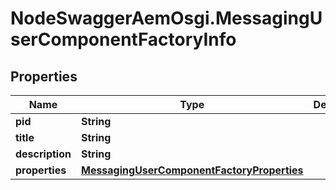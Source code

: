 # NodeSwaggerAemOsgi.MessagingUserComponentFactoryInfo

## Properties

Name | Type | Description | Notes
------------ | ------------- | ------------- | -------------
**pid** | **String** |  | [optional] 
**title** | **String** |  | [optional] 
**description** | **String** |  | [optional] 
**properties** | [**MessagingUserComponentFactoryProperties**](MessagingUserComponentFactoryProperties.md) |  | [optional] 


